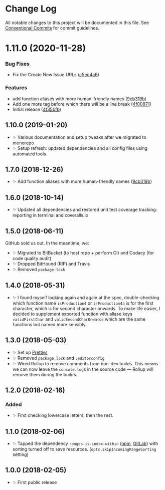 # Change Log

All notable changes to this project will be documented in this file.
See [Conventional Commits](https://conventionalcommits.org) for commit guidelines.

# 1.11.0 (2020-11-28)


### Bug Fixes

* Fix the Create New Issue URLs ([c5ee4a6](https://git.sr.ht/~royston/codsen/commits/c5ee4a61e9436099b0e20d20bca043c1b2c93f55))


### Features

* add function aliases with more human-friendly names ([9cb319b](https://git.sr.ht/~royston/codsen/commits/9cb319bd1d38ad0b6bb7b82314d36df3a38e668e))
* Add one more tag before which there will be a line break ([4f00871](https://git.sr.ht/~royston/codsen/commits/4f008715dcc2de7b2b52b67ce2e27728d5ffec37))
* Initial release ([4f35bfb](https://git.sr.ht/~royston/codsen/commits/4f35bfb167e54b1a0e5e8f01871293b262c67a76))





## 1.10.0 (2019-01-20)

- ✨ Various documentation and setup tweaks after we migrated to monorepo
- ✨ Setup refresh: updated dependencies and all config files using automated tools

## 1.7.0 (2018-12-26)

- ✨ Add function aliases with more human-friendly names ([9cb319b](https://gitlab.com/codsen/codsen/tree/master/packages/charcode-is-valid-xml-name-character/commits/9cb319b))

## 1.6.0 (2018-10-14)

- ✨ Updated all dependencies and restored unit test coverage tracking: reporting in terminal and coveralls.io

## 1.5.0 (2018-06-11)

GitHub sold us out. In the meantime, we:

- ✨ Migrated to BitBucket (to host repo + perform CI) and Codacy (for code quality audit)
- ✨ Dropped BitHound (RIP) and Travis
- ✨ Removed `package-lock`

## 1.4.0 (2018-05-31)

- ✨ I found myself looking again and again at the spec, double-checking which function name `isProduction4` or `isProduction4a` is for the first character, which is for second character onwards. To make life easier, I decided to supplement exported function with aliase keys `validFirstChar` and `validSecondCharOnwards` which are the same functions but named more sensibly.

## 1.3.0 (2018-05-03)

- ✨ Set up [Prettier](https://prettier.io)
- ✨ Removed `package.lock` and `.editorconfig`
- ✨ Wired Rollup to remove comments from non-dev builds. This means we can now leave the `console.log`s in the source code — Rollup will remove them during the builds.

## 1.2.0 (2018-02-16)

### Added

- ✨ First checking lowercase letters, then the rest.

## 1.1.0 (2018-02-06)

- ✨ Tapped the dependency `ranges-is-index-within` ([npm](https://www.npmjs.com/package/ranges-is-index-within), [GitLab](https://gitlab.com/codsen/codsen/tree/master/packages/ranges-is-index-within)) with sorting turned off to save resources. (`opts.skipIncomingRangeSorting` setting)

## 1.0.0 (2018-02-05)

- ✨ First public release
